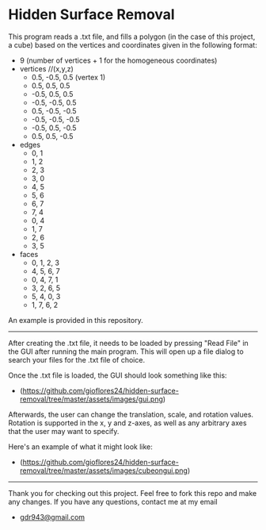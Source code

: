 # Hidden Surface Removal 

 This program reads a .txt file, and fills a polygon (in the case of this project, a cube)
 based on the vertices and coordinates given in the following format:



* 9 (number of vertices + 1 for the homogeneous coordinates)
* vertices //(x,y,z)
  * 0.5, -0.5,  0.5 (vertex 1)
  * 0.5,  0.5,  0.5 
  * -0.5,  0.5,  0.5   
  * -0.5, -0.5,  0.5   
  *  0.5, -0.5, -0.5   
  * -0.5, -0.5, -0.5   
  * -0.5,  0.5, -0.5   
  *  0.5,  0.5, -0.5   
* edges
  * 0, 1
  * 1, 2
  * 2, 3
  * 3, 0
  * 4, 5
  * 5, 6
  * 6, 7
  * 7, 4
  * 0, 4
  * 1, 7
  * 2, 6
  * 3, 5
* faces
  * 0, 1, 2, 3
  * 4, 5, 6, 7
  * 0, 4, 7, 1
  * 3, 2, 6, 5
  * 5, 4, 0, 3
  * 1, 7, 6, 2


An example is provided in this repository. 

---------------------------

After creating the .txt file, it needs to be loaded by pressing "Read File" in the GUI after running the main program. This will open up a file dialog to search your files for the .txt file of choice.  

Once the .txt file is loaded, the GUI should look something like this:

* (https://github.com/gioflores24/hidden-surface-removal/tree/master/assets/images/gui.png)



Afterwards, the user can change the translation, scale, and rotation values. Rotation is supported in the x, y and z-axes, as well as any arbitrary axes that the user may want to specify. 

Here's an example of what it might look like: 

* (https://github.com/gioflores24/hidden-surface-removal/tree/master/assets/images/cubeongui.png)


------------------

Thank you for checking out this project. Feel free to fork this repo and make any changes. If you have any questions, contact me at my email
* gdr943@gmail.com
         



